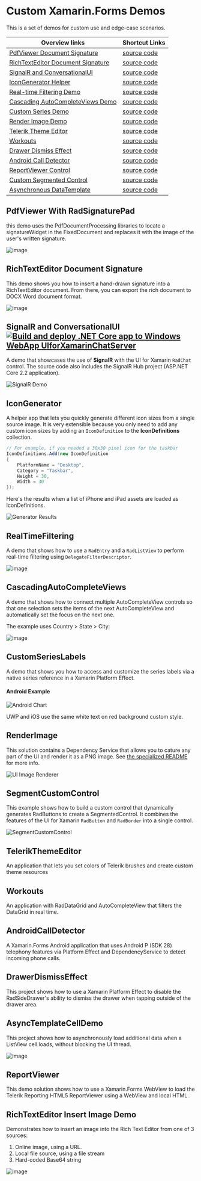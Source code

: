 # Custom Xamarin.Forms Demos

This is a set of demos for custom use and edge-case scenarios.

| Overview links | Shortcut Links |
|------|------|
| [PdfViewer Document Signature](https://github.com/LanceMcCarthy/CustomXamarinDemos#PdfViewer%20With%20RadSignaturePad) | [source code](https://github.com/LanceMcCarthy/CustomXamarinDemos/tree/main/src/PdfViewerWithSignaturePad) |
| [RichTextEditor Document Signature](https://github.com/LanceMcCarthy/CustomXamarinDemos#RichTextEditor%20Document%20Signtature) | [source code](https://github.com/LanceMcCarthy/CustomXamarinDemos/tree/main/src/SignaturePanel) |
| [SignalR and ConversationalUI](https://github.com/LanceMcCarthy/CustomXamarinDemos#SignalR%20and%20ConversationalUI) | [source code](https://github.com/LanceMcCarthy/CustomXamarinDemos/tree/main/src/SignalRChatDemo) |
| [IconGenerator Helper](https://github.com/LanceMcCarthy/CustomXamarinDemos#IconGenerator) | [source code](https://github.com/LanceMcCarthy/CustomXamarinDemos/tree/main/src/IconAssetGenerator) |
| [Real-time Filtering Demo](https://github.com/LanceMcCarthy/CustomXamarinDemos#RealTimeFiltering) | [source code](https://github.com/LanceMcCarthy/CustomXamarinDemos/tree/main/src/RealTimeFilteringDemos) |
| [Cascading AutoCompleteViews Demo](https://github.com/LanceMcCarthy/CustomXamarinDemos#CascadingAutoCompleteViews) | [source code](https://github.com/LanceMcCarthy/CustomXamarinDemos/tree/main/src/CascadingAutoCompleteViews) |
| [Custom Series Demo](https://github.com/LanceMcCarthy/CustomXamarinDemos#customserieslabels) | [source code](https://github.com/LanceMcCarthy/CustomXamarinDemos/tree/main/src/CustomSeriesLabels) |
| [Render Image Demo](https://github.com/LanceMcCarthy/CustomXamarinDemos#renderimage) | [source code](https://github.com/LanceMcCarthy/CustomXamarinDemos/tree/main/src/RenderImage) |
| [Telerik Theme Editor](https://github.com/LanceMcCarthy/CustomXamarinDemos#TelerikThemeEditor) | [source code](https://github.com/LanceMcCarthy/CustomXamarinDemos/tree/main/src/TelerikThemeEditor) |
| [Workouts](https://github.com/LanceMcCarthy/CustomXamarinDemos#Workouts) | [source code](https://github.com/LanceMcCarthy/CustomXamarinDemos/tree/main/src/Workouts) |
| [Drawer Dismiss Effect](https://github.com/LanceMcCarthy/CustomXamarinDemos#DrawerDismissEffect) | [source code](https://github.com/LanceMcCarthy/CustomXamarinDemos/tree/main/src/DrawerDismissEffect) |
| [Android Call Detector](https://github.com/LanceMcCarthy/CustomXamarinDemos#AndroidCallDetector)  | [source code](https://github.com/LanceMcCarthy/CustomXamarinDemos/tree/main/src/CallDetector) |
| [ReportViewer Control](https://github.com/LanceMcCarthy/CustomXamarinDemos#ReportViewer)  | [source code](https://github.com/LanceMcCarthy/CustomXamarinDemos/tree/main/src/XFReportViewerDemo) |
| [Custom Segmented Control](https://github.com/LanceMcCarthy/CustomXamarinDemos#SegmentCustomControl) | [source code](https://github.com/LanceMcCarthy/CustomXamarinDemos/tree/main/src/SegmentedCustomControl) |
| [Asynchronous DataTemplate](https://github.com/LanceMcCarthy/CustomXamarinDemos#AsyncTemplateCellDemo) | [source code](https://github.com/LanceMcCarthy/CustomXamarinDemos/tree/main/src/AsyncTemplateCellDemo) |

## PdfViewer With RadSignaturePad

this demo uses the PdfDocumentProcessing libraries to locate a signatureWidget in the FixedDocument and replaces it with the image of the user's written signature.

![image](https://user-images.githubusercontent.com/3520532/152617425-620767a4-27c9-4135-a871-3068b10d71cc.png)

## RichTextEditor Document Signature

This demo shows you how to insert a hand-drawn signature into a RichTextEditor document. From there, you can export the rich document to DOCX Word document format.

![image](https://user-images.githubusercontent.com/3520532/144868496-16625e39-7175-4dba-8efe-a712c8e3acf2.png)

## SignalR and ConversationalUI [![Build and deploy .NET Core app to Windows WebApp UIforXamarinChatServer](https://github.com/LanceMcCarthy/CustomXamarinDemos/actions/workflows/release-signalrdemo.yml/badge.svg)](https://github.com/LanceMcCarthy/CustomXamarinDemos/actions/workflows/release-signalrdemo.yml)

A demo that showcases the use of **SignalR** with the UI for Xamarin `RadChat` control. The source code also includes the SignalR Hub project (ASP.NET Core 2.2 application).

![SignalR Demo](https://user-images.githubusercontent.com/3520532/60218868-a1b68b00-983e-11e9-8bec-9d6c934e90b5.png)

## IconGenerator

A helper app that lets you quickly generate different icon sizes from a single source image. It is very extensible because you only need to add any custom icon sizes by adding an `IconDefinition` to the **IconDefinitions** collection.

```c#
// For example, if you needed a 30x30 pixel icon for the taskbar
IconDefinitions.Add(new IconDefinition
{
    PlatformName = "Desktop",
    Category = "Taskbar",
    Height = 30,
    Width = 30
});
```

Here's the results when a list of iPhone and iPad assets are loaded as IconDefinitions.

![Generator Results](https://user-images.githubusercontent.com/3520532/51133196-51082400-1802-11e9-9298-de699b23dd49.png)

## RealTimeFiltering

A demo that shows how to use a `RadEntry` and a `RadListView` to perform real-time filtering using `DelegateFilterDescriptor`.

![image](https://user-images.githubusercontent.com/3520532/48288455-326c6200-e43a-11e8-83aa-f41766b36a7d.png)

## CascadingAutoCompleteViews

A demo that shows how to connect multiple AutoCompleteView controls so that one selection sets the items of the next AutoCompleteView and automatically set the focus on the next one.

The example uses Country > State > City:

![image](https://user-images.githubusercontent.com/3520532/48288764-2e8d0f80-e43b-11e8-82b8-84ef0ce8acb7.png)

## CustomSeriesLabels

A demo that shows you how to access and customize the series labels via a native series reference in a Xamarin Platform Effect.  

#### Android Example
![Android Chart](https://user-images.githubusercontent.com/3520532/43539078-d146e190-9591-11e8-9363-8a7f7bd2da99.png)

UWP and iOS use the same white text on red background custom style.

## RenderImage

This solution contains a Dependency Service that allows you to cature any part of the UI and render it as a PNG image. See [the specialized README](https://github.com/LanceMcCarthy/CustomXamarinDemos/tree/main/src/RenderImage) for more info.

![UI Image Renderer](https://user-images.githubusercontent.com/3520532/44611891-1c9fb700-a7d2-11e8-95e1-ea0cc8b6eed6.png)

## SegmentCustomControl

This example shows how to build a custom control that dynamically generates RadButtons to create a SegmentedControl. It combines the features of the UI for Xamarin `RadButton` and `RadBorder` into a single control.

![SegmentCustomControl](https://content.screencast.com/users/lance.mccarthy/folders/Snagit/media/1568d226-7fd3-4be2-80b3-17cbc87065f7/02.06.2020-19.32.GIF)

## TelerikThemeEditor

An application that lets you set colors of Telerik brushes and create custom theme resources

## Workouts

An application with RadDataGrid and AutoCompleteView that filters the DataGrid in real time.

## AndroidCallDetector

A Xamarin.Forms Android application that uses Android P (SDK 28) telephony features via Platform Effect and DependencyService to detect incoming phone calls.

## DrawerDismissEffect

This project shows how to use a Xamarin Platform Effect to disable the RadSideDrawer's ability to dismiss the drawer when tapping outside of the drawer area.

## AsyncTemplateCellDemo

This project shows how to asynchronously load additional data when a ListView cell loads, without blocking the UI thread.

![image](https://user-images.githubusercontent.com/3520532/96622330-ceb26b00-12d7-11eb-82c7-014470318c05.png)

## ReportViewer

This demo solution shows how to use a Xamarin.Forms WebView to load the Telerik Reporting HTML5 ReportViewer using a WebView and local HTML.

## RichTextEditor Insert Image Demo

Demonstrates how to insert an image into the Rich Text Editor from one of 3 sources:

1. Online image, using a URL.
2. Local file source, using a file stream
3. Hard-coded Base64 string

![image](https://user-images.githubusercontent.com/3520532/97328987-f1e79800-184c-11eb-9ef1-18c544a7e2cb.png)



